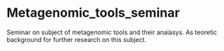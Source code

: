 # Metagenomic_tools_seminar
Seminar on subject of metagenomic tools and their analasys. As teoretic background for further research on this subject.

